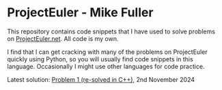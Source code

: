 # ProjectEuler - Mike Fuller

This repository contains code snippets that I have used to solve problems on [ProjectEuler.net](https://www.projecteuler.net). All code is my own.

I find that I can get cracking with many of the problems on ProjectEuler quickly using Python, so you will usually find code snippets in this language. Occasionally I might use other languages for code practice.

Latest solution: [Problem 1 (re-solved in C++)](https://github.com/itsmikefuller/project-euler/blob/main/solved_problems/problem_1/cpp/problem_1.cpp), 2nd November 2024
